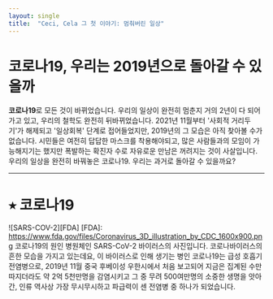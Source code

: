 ```yaml
---
layout: single
title:  "Ceci, Cela 그 첫 이야기: 멈춰버린 일상"
---
```


# 코로나19, 우리는 2019년으로 돌아갈 수 있을까

**코로나19**로 모든 것이 바뀌었습니다. 우리의 일상이 완전히 멈춘지 거의 2년이 다 되어가고 있고, 우리의 철학도 완전히 뒤바뀌었습니다. 2021년 11월부터 '사회적 거리두기'가 해제되고 '일상회복' 단계로 접어들었지만, 2019년의 그 모습은 아직 찾아볼 수가 없습니다. 시민들은 여전히 답답한 마스크를 착용해야되고, 많은 사람들과의 모임이 가능해지기는 했지만 폭발하는 확진자 수로 자유로운 만남은 꺼려지는 것이 사살입니다. 우리의 일상을 완전히 바꿔놓은 코로나19. 우리는 과거로 돌아갈 수 있을까요? 

---
# ⭑ 코로나19
![SARS-COV-2][FDA]
[FDA]: https://www.fda.gov/files/Coronavirus_3D_illustration_by_CDC_1600x900.png
코로나19의 원인 병원체인 SARS-CoV-2 바이러스의 사진입니다. 코로나바이러스의 흔한 모습을 가지고 있는데요, 이 바이러스로 인해 생기는 병인 코로나19는 급성 호흡기 전염병으로, 2019년 11월 중국 후베이성 우한시에서 처음 보고되어 지금은 집계된 수만 따지더라도 약 2억 5천만명을 감염시키고 그 중 무려 500여만명의 소중한 생명을 앗아간, 인류 역사상 가장 무시무시하고 파급력이 센 전염병 중 하나가 되었습니다. 
